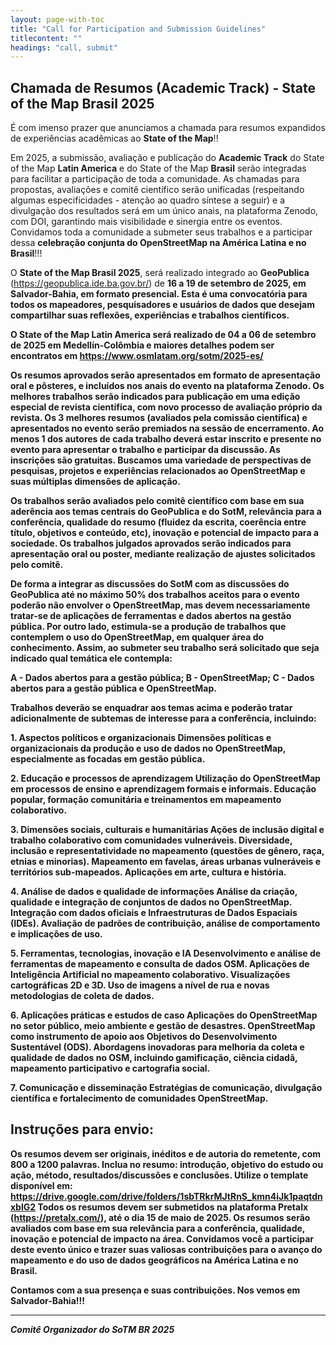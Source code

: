 ```yaml
---
layout: page-with-toc
title: "Call for Participation and Submission Guidelines"
titlecontent: ""
headings: "call, submit"
---
```


<h2 id="call">Chamada de Resumos (Academic Track) - State of the Map Brasil 2025</h2>



É com imenso prazer que anunciamos a chamada para resumos expandidos de experiências acadêmicas ao <b>State of the Map</b>!!

Em 2025, a submissão, avaliação e publicação do <b>Academic Track</b> do State of the Map <b>Latin America</b> e do State of the Map <b>Brasil</b> serão integradas para facilitar a participação de toda a comunidade. As chamadas para propostas, avaliações e comitê científico serão unificadas (respeitando algumas especificidades - atenção ao quadro síntese a seguir) e a divulgação dos resultados será em um único anais, na plataforma Zenodo, com DOI, garantindo mais visibilidade e sinergia entre os eventos.
Convidamos toda a comunidade a submeter seus trabalhos e a participar dessa <b>celebração conjunta do OpenStreetMap na América Latina e no Brasil</b>!!!

O <b>State of the Map Brasil 2025</b>, será realizado integrado ao <b>GeoPublica</b> (https://geopublica.ide.ba.gov.br/) de <b>16 a 19 de setembro de 2025<b>, em <b>Salvador-Bahia</b>, em formato presencial. Esta é uma convocatória para todos os mapeadores, pesquisadores e usuários de dados que desejam compartilhar suas reflexões, experiências e trabalhos científicos.

O State of the Map <b>Latin America</b> será realizado de 04 a 06 de setembro de 2025 em Medellín-Colômbia e maiores detalhes podem ser encontratos em https://www.osmlatam.org/sotm/2025-es/

Os resumos aprovados serão apresentados em <b>formato de apresentação oral e pôsteres</b>, e incluídos nos anais do evento na plataforma Zenodo.
Os melhores trabalhos serão indicados para publicação em uma edição especial de revista científica, com novo processo de avaliação próprio da revista.
Os 3 melhores resumos (avaliados pela comissão científica) e apresentados no evento serão premiados na sessão de encerramento.
Ao menos 1 dos autores de cada trabalho deverá estar inscrito e presente no evento para apresentar o trabalho e participar da discussão. ​As inscrições são gratuitas.
Buscamos uma variedade de perspectivas de pesquisas, projetos e experiências relacionados ao OpenStreetMap e suas múltiplas dimensões de aplicação.


Os trabalhos serão avaliados pelo comitê científico com base em sua aderência aos temas centrais do GeoPublica e do SotM, relevância para a conferência, qualidade do resumo (fluidez da escrita, coerência entre título, objetivos e conteúdo, etc), inovação e potencial de impacto para a sociedade. Os trabalhos julgados aprovados serão indicados para apresentação oral ou poster, mediante realização de ajustes solicitados pelo comitê.

De forma a integrar as discussões do SotM com as discussões do GeoPublica <b>até no máximo 50% dos trabalhos aceitos para o evento poderão não envolver o OpenStreetMap, mas devem necessariamente tratar-se de aplicações de ferramentas e dados abertos na gestão pública</b>. Por outro lado, <b>estimula-se a produção de trabalhos que contemplem o uso do OpenStreetMap</b>, em qualquer área do conhecimento. Assim, ao submeter seu trabalho será solicitado que seja indicado qual temática ele contempla:

A - Dados abertos para a gestão pública;
B - OpenStreetMap;
C - Dados abertos para a gestão pública e OpenStreetMap.

Trabalhos deverão se enquadrar aos temas acima e poderão tratar adicionalmente de <b>subtemas de interesse para a conferência</b>, incluindo:

<b>1. Aspectos políticos e organizacionais</b>
Dimensões políticas e organizacionais da produção e uso de dados no OpenStreetMap, especialmente as focadas em gestão pública.

<b>2. Educação e processos de aprendizagem</b>
Utilização do OpenStreetMap em processos de ensino e aprendizagem formais e informais.
Educação popular, formação comunitária e treinamentos em mapeamento colaborativo.

<b>3. Dimensões sociais, culturais e humanitárias</b>
Ações de inclusão digital e trabalho colaborativo com comunidades vulneráveis.
Diversidade, inclusão e representatividade no mapeamento (questões de gênero, raça, etnias e minorias).
Mapeamento em favelas, áreas urbanas vulneráveis e territórios sub-mapeados.
Aplicações em arte, cultura e história.

<b>4. Análise de dados e qualidade de informações</b>
Análise da criação, qualidade e integração de conjuntos de dados no OpenStreetMap.
Integração com dados oficiais e Infraestruturas de Dados Espaciais (IDEs).
Avaliação de padrões de contribuição, análise de comportamento e implicações de uso.

<b>5. Ferramentas, tecnologias, inovação e IA</b>
Desenvolvimento e análise de ferramentas de mapeamento e consulta de dados OSM.
Aplicações de Inteligência Artificial no mapeamento colaborativo.
Visualizações cartográficas 2D e 3D.
Uso de imagens a nível de rua e novas metodologias de coleta de dados.

<b>6. Aplicações práticas e estudos de caso</b>
Aplicações do OpenStreetMap no setor público, meio ambiente e gestão de desastres.
OpenStreetMap como instrumento de apoio aos Objetivos do Desenvolvimento Sustentável (ODS).
Abordagens inovadoras para melhoria da coleta e qualidade de dados no OSM, incluindo gamificação, ciência cidadã, mapeamento participativo e cartografia social.

<b>7. Comunicação e disseminação</b>
Estratégias de comunicação, divulgação científica e fortalecimento de comunidades OpenStreetMap.


<h2 id="submit">Instruções para envio:</h2>

Os resumos devem ser originais, inéditos e de autoria do remetente, com <b>800 a 1200 palavras</b>.
Inclua no resumo: introdução, objetivo do estudo ou ação, método, resultados/discussões e conclusões.
Utilize o template disponível em: https://drive.google.com/drive/folders/1sbTRkrMJtRnS_kmn4iJk1paqtdnxblG2
Todos os resumos devem ser submetidos na plataforma Pretalx (https://pretalx.com/), <b>até o dia 15 de maio de 2025</b>.
Os resumos serão avaliados com base em sua relevância para a conferência, qualidade, inovação e potencial de impacto na área.
Convidamos você a participar deste evento único e trazer suas valiosas contribuições para o avanço do mapeamento e do uso de dados geográficos na América Latina e no Brasil.

Contamos com a sua presença e suas contribuições. Nos vemos em Salvador-Bahia!!!

<hr>

_Comitê Organizador do SoTM BR 2025_
